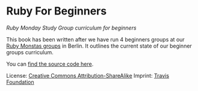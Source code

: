 # Ruby For Beginners

*Ruby Monday Study Group curriculum for beginners*

This book has been written after we have run 4 beginners groups at our [Ruby
Monstas groups](http://rubymonstas.org) in Berlin. It outlines the current
state of our beginner groups curriculum.

You can [find the source code here](https://github.com/rubymonsters/ruby-for-beginners).

License: <a href="https://creativecommons.org/licenses/by-sa/2.0/" rel="license cc:license"><i class="cc-sa"></i>Creative Commons Attribution-ShareAlike</a>
Imprint: <a href="http://foundation.travis-ci.org/imprint">Travis Foundation</a>
